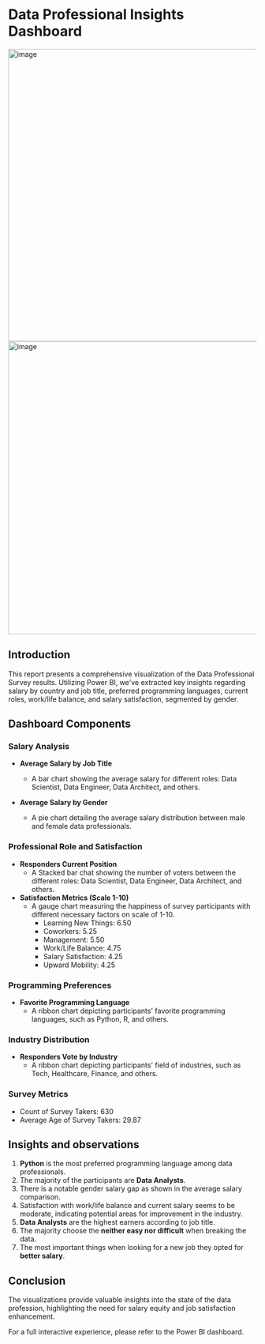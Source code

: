 # Data Professional Insights Dashboard
<img width="592" alt="image" src="https://github.com/user-attachments/assets/3ea2e18e-232c-492d-990b-3ea744a2e0c9" />
<img width="593" alt="image" src="https://github.com/user-attachments/assets/9cd3a23f-426f-4453-b0d5-4b2c8a1dd7ba" />

## Introduction
This report presents a comprehensive visualization of the Data Professional Survey results. Utilizing Power BI, we've extracted key insights regarding salary by country and job title, preferred programming languages, current roles, work/life balance, and salary satisfaction, segmented by gender.

## Dashboard Components
### Salary Analysis
- **Average Salary by Job Title**  
  - A bar chart showing the average salary for different roles: Data Scientist, Data Engineer, Data Architect, and others.  

- **Average Salary by Gender**  
  - A pie chart detailing the average salary distribution between male and female data professionals.  
### Professional Role and Satisfaction
- **Responders Current Position**
  - A Stacked bar chat showing the number of voters between the different roles: Data Scientist, Data Engineer, Data Architect, and others.
- **Satisfaction Metrics (Scale 1-10)**
  - A gauge chart measuring the happiness of survey participants with different necessary factors on scale of 1-10.
      - Learning New Things: 6.50
      - Coworkers: 5.25
      - Management: 5.50
      - Work/Life Balance: 4.75
      - Salary Satisfaction: 4.25
      - Upward Mobility: 4.25
### Programming Preferences
- **Favorite Programming Language**
  - A ribbon chart depicting participants' favorite programming languages, such as Python, R, and others.
### Industry Distribution
- **Responders Vote by Industry**
  - A ribbon chart depicting participants' field of industries, such as Tech, Healthcare, Finance, and others.
### Survey Metrics
- Count of Survey Takers: 630
- Average Age of Survey Takers: 29.87
## Insights and observations
1. **Python** is the most preferred programming language among data professionals.
2. The majority of the participants are **Data Analysts**.
3. There is a notable gender salary gap as shown in the average salary comparison.
4. Satisfaction with work/life balance and current salary seems to be moderate, indicating potential areas for improvement in the industry.
5. **Data Analysts** are the highest earners according to job title.
6. The majority choose the **neither easy nor difficult** when breaking the data.
7. The most important things when looking for a new job they opted for **better salary**.
## Conclusion
The visualizations provide valuable insights into the state of the data profession, highlighting the need for salary equity and job satisfaction enhancement.

For a full interactive experience, please refer to the Power BI dashboard.

